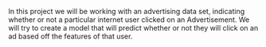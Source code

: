 In this project we will be working with an advertising data set, indicating whether or not a particular internet user clicked on an Advertisement. We will try to create a model that will predict whether or not they will click on an ad based off the features of that user.
